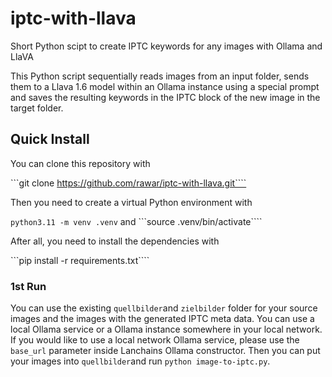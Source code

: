 # iptc-with-llava
Short Python scipt to create IPTC keywords for any images with Ollama and LlaVA 

This Python script sequentially reads images from an input folder, sends them to a Llava 1.6 model within an Ollama instance using a special prompt and saves the resulting keywords in the IPTC block of the new image in the target folder.

## Quick Install

You can clone this repository with

```git clone https://github.com/rawar/iptc-with-llava.git````

Then you need to create a virtual Python environment with

```python3.11 -m venv .venv``` and ```source .venv/bin/activate````

After all, you need to install the dependencies with

```pip install -r requirements.txt````

### 1st Run

You can use the existing ```quellbilder```and ```zielbilder``` folder for your source images and the images with the generated IPTC meta data.
You can use a local Ollama service or a Ollama instance somewhere in your local network. If you would like to use a local network Ollama service, please
use the ```base_url``` parameter inside Lanchains Ollama constructor.
Then you can put your images into ```quellbilder```and run ```python image-to-iptc.py```. 

